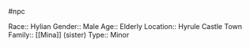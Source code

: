 #npc 

Race:: Hylian
Gender:: Male
Age:: Elderly
Location:: Hyrule Castle Town
Family:: [[Mina]] (sister)
Type:: Minor
